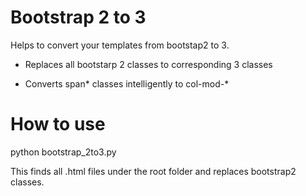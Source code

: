 Bootstrap 2 to 3
================

Helps to convert your templates from bootstap2 to 3.


* Replaces all bootstarp 2 classes to corresponding 3 classes

* Converts span* classes intelligently to col-mod-*


How to use
==========

python bootstrap_2to3.py <root-project-directory>

This finds all .html files under the root folder and replaces bootstrap2 classes.
